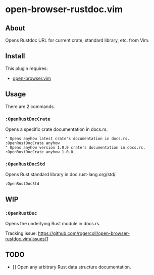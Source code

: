 # open-browser-rustdoc.vim

## About

Opens Rustdoc URL for current crate, standard library, etc. from Vim.

## Install

This plugin requires:

* [open-browser.vim](https://github.com/tyru/open-browser.vim)


## Usage

There are 2 commands.

### `:OpenRustDocCrate`

Opens a specific crate documentation in docs.rs.

```vimL
" Opens anyhow latest crate's documentation in docs.rs.
:OpenRustDocCrate anyhow
" Opens anyhow version 1.0.0 crate's documentation in docs.rs.
:OpenRustDocCrate anyhow 1.0.0
```

### `:OpenRustDocStd`

Opens Rust standard library in doc.rust-lang.org/std/.

```vimL
:OpenRustDocStd
```

## WIP

### `:OpenRustDoc`

Opens the underlying Rust module in docs.rs.

Tracking issue: https://github.com/rogercoll/open-browser-rustdoc.vim/issues/1

## TODO

- [] Open any arbitrary Rust data structure documentation.
